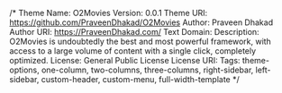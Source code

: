 /*
Theme Name: O2Movies
Version: 0.0.1
Theme URI: https://github.com/PraveenDhakad/O2Movies
Author: Praveen Dhakad
Author URI: https://PraveenDhakad.com/
Text Domain: 
Description: O2Movies is undoubtedly the best and most powerful framework, with access to a large volume of content with a single click, completely optimized.
License: General Public License
License URI: 
Tags: theme-options, one-column, two-columns, three-columns, right-sidebar, left-sidebar, custom-header, custom-menu, full-width-template
*/
